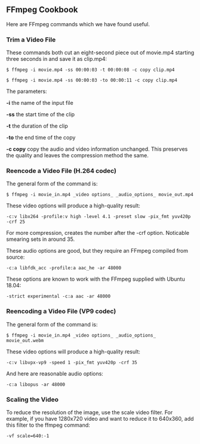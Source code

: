 ## FFmpeg Cookbook

Here are FFmpeg commands which we have found useful.

### Trim a Video File

These commands both cut an eight-second piece out of movie.mp4 starting three
seconds in and save it as clip.mp4:

    $ ffmpeg -i movie.mp4 -ss 00:00:03 -t 00:00:08 -c copy clip.mp4

    $ ffmpeg -i movie.mp4 -ss 00:00:03 -to 00:00:11 -c copy clip.mp4

The parameters:

**-i** the name of the input file

**-ss** the start time of the clip

**-t** the duration of the clip

**-to** the end time of the copy

**-c copy** copy the audio and video information unchanged. This preserves
      the quality and leaves the compression method the same.

### Reencode a Video File (H.264 codec)

The general form of the command is:

    $ ffmpeg -i movie_in.mp4 _video options_ _audio_options_ movie_out.mp4 

These video options will produce a high-quality result:

    -c:v libx264 -profile:v high -level 4.1 -preset slow -pix_fmt yuv420p -crf 25

For more compression, creates the number after the -crf option. Noticable
smearing sets in around 35.

These audio options are good, but they require an FFmpeg compiled from source:

    -c:a libfdk_acc -profile:a aac_he -ar 48000

These options are known to work with the FFmpeg supplied with Ubuntu 18.04:

    -strict experimental -c:a aac -ar 48000

### Reencoding a Video File (VP9 codec)

The general form of the command is:

    $ ffmpeg -i movie_in.mp4 _video options_ _audio_options_ movie_out.webm 

These video options will produce a high-quality result:

    -c:v libvpx-vp9 -speed 1 -pix_fmt yuv420p -crf 35

And here are reasonable audio options:

	-c:a libopus -ar 48000

### Scaling the Video

To reduce the resolution of the image, use the scale video filter. For example,
if you have 1280x720 video and want to reduce it to 640x360, add this
filter to the ffmpeg command:

    -vf scale=640:-1

